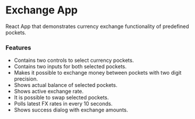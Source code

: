 # Exchange App

<p>React App that demonstrates currency exchange functionality of predefined pockets.</p>

<h3>Features</h3>
<ul>
<li>Contains two controls to select currency pockets.</li>
<li>Contains two inputs for both selected pockets.</li>
<li>Makes it possible to exchange money between pockets with two digit precision.</li>
<li>Shows actual balance of selected pockets.</li>
<li>Shows active exchange rate.</li>
<li>It is possible to swap selected pockets.</li>
<li>Polls latest FX rates in every 10 seconds.</li>
<li>Shows success dialog with exchange amounts.</li>
</ul>
